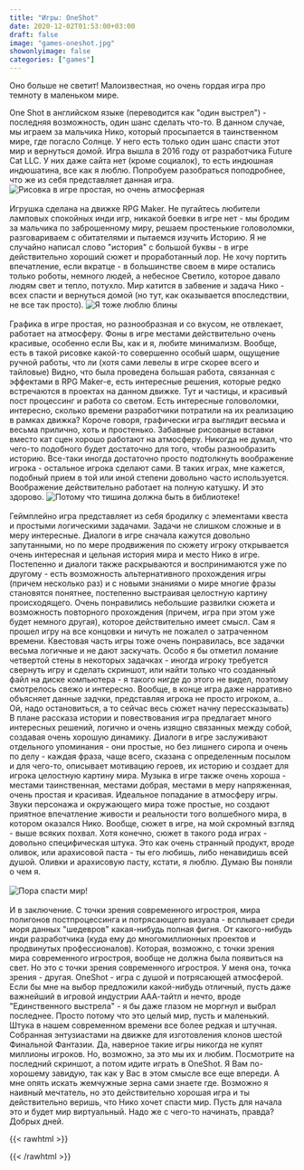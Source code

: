 ```yaml
---
title: "Игры: OneShot"
date: 2020-12-02T01:53:00+03:00
draft: false
image: "games-oneshot.jpg"
showonlyimage: false
categories: ["games"]
---
```

Оно больше не светит! Малоизвестная, но очень гордая игра про темноту в маленьком мире.
<!--more-->
One Shot в английском языке (переводится как "один выстрел") - последняя возможность, один шанс сделать что-то. В данном случае, мы играем за мальчика Нико, который просыпается в таинственном мире, где погасло Солнце. У него есть только один шанс спасти этот мир и вернуться домой. Игра вышла в 2016 году от разработчика Future Cat LLC. У них даже сайта нет (кроме социалок), то есть индюшная индюшатина, все как я люблю. Попробуем разобраться поподробнее, что же из себя представляет данная игра.
![Рисовка в игре простая, но очень атмосферная](/games-oneshot1.jpg)
</br>  
Игрушка сделана на движке RPG Maker. Не пугайтесь любители ламповых спокойных инди игр, никакой боевки в игре нет - мы бродим за мальчика по заброшенному миру, решаем простенькие головоломки, разговариваем с обитателями и пытаемся изучить Историю. Я не случайно написал слово "история" с большой буквы - в игре действительно хороший сюжет и проработанный лор. Не хочу портить впечатление, если вкратце - в большинстве своем в мире остались только роботы, немного людей, а небесное Светило, которое давало людям свет и тепло, потухло. Мир катится в забвение и задача Нико - всех спасти и вернуться домой (но тут, как оказывается впоследствии, не все так просто). 
![Я тоже люблю блины](/games-oneshot2.png)
</br>  
Графика в игре простая, но разнообразная и со вкусом, не отвлекает, работает на атмосферу. Фоны в игре местами действительно очень красивые, особенно если Вы, как и я, любите минимализм. Вообще, есть в такой рисовке какой-то совершенно особый шарм, ощущение ручной работы, что ли (хотя сами левелы в игре скорее всего и тайловые) Видно, что была проведена большая работа, связанная с эффектами в RPG Maker-е, есть интересные решения, которые редко встречаются в проектах на данном движке. Тут и частицы, и красивый пост процессинг и работа со светом. Есть интересные головоломки, интересно, сколько времени разработчики потратили на их реализацию в рамках движка? Короче говоря, графически игра выглядит весьма и весьма прилично, хоть и простенько. Забавные рисованые вставки вместо кат сцен хорошо работают на атмосферу. Никогда не думал, что чего-то подобного будет достаточно для того, чтобы разнообразить историю. Все-таки иногда достаточно просто подтолкнуть воображение игрока - остальное игрока сделают сами. В таких играх, мне кажется, подобный прием в той или иной степени довольно часто используется. Воображение действительно работает на полную катушку. И это здорово.
![Потому что тишина должна быть в библиотеке!](/games-oneshot3.png)
</br>  
Геймплейно игра представляет из себя бродилку с элементами квеста и простыми логическими задачами. Задачи не слишком сложные и в меру интересные. Диалоги в игре сначала кажутся довольно запутанными, но по мере продвижения по сюжету игроку открывается очень интересная и цельная история мира и место Нико в игре. Постепенно и диалоги также раскрываются и воспринимаются уже по другому - есть возможность альтернативного прохождения игры (причем несколько раз) и с новыми знаниями о мире многие фразы становятся понятнее, постепенно выстраивая целостную картину происходящего. Очень понравились небольшие развилки сюжета и возможность повторного прохождения (причем, игра при этом уже будет немного другая), которое действительно имеет смысл. Сам я прошел игру на все концовки и ничуть не пожалел о затраченном времени. Квестовая часть игры тоже очень понравилась, все задачки весьма логичные и не дают заскучать. Особо я бы отметил ломание четвертой стены в некоторых задачках - иногда игроку требуется свернуть игру и сделать скриншот, или найти только что созданный файл на диске компьютера - я такого нигде до этого не видел, поэтому смотрелось свежо и интересно. Вообще, в конце игра даже нарративно объясняет данные задчки, представляя игрока не просто игроком, а.. Ой, надо остановиться, а то сейчас весь сюжет начну перессказывать) В плане рассказа истории и повествования игра предлагает много интересных решений, логично и очень изящно связанных между собой, создавая очень хорошую динамику. Диалоги в игре заслуживают отдельного упоминания - они простые, но без лишнего сиропа и очень по делу - каждая фраза, чаще всего, сказана с определенным посылом и для чего-то, описывает мотивацию героев, их историю и создает для игрока целостную картину мира. Музыка в игре также очень хороша - местами таинственная, местами добрая, местами в меру напряженная, очень простая и красивая. Идеальное попадание в атмосферу игры. Звуки персонажа и окружающего мира тоже простые, но создают приятное впечатление живости и реальности того волшебного мира, в котором оказался Нико. Вообще, сюжет в игре, на мой скромный взгляд - выше всяких похвал. Хотя конечно, сюжет в такого рода играх - довольно специфическая штука. Это как очень странный продукт, вроде оливок, или арахисовой паста - ты его любишь, либо ненавидишь всей душой. Оливки и арахисовую пасту, кстати, я люблю. Думаю Вы поняли о чем я.</br>  
![Пора спасти мир!](/games-oneshot4.jpg)
</br>  
И в заключение. С точки зрения современного игростроя, мира полигонов постпроцессинга и потрясающего визуала - всплывает среди моря данных "шедевров" какая-нибудь полная фигня. От какого-нибудь инди разработчика (куда ему до многомиллионных проектов и продвинутых профессионалов). Которая, возможно, с точки зрения мира современного игростроя, вообще не должна была появиться на свет. Но это с точки зрения современного игростроя. У меня она, точка зрения - другая. OneShot - игра с душой и потрясающей атмосферой. Если бы мне на выбор предложили какой-нибудь отличный, пусть даже важнейший в игровой индустрии ААА-тайтл и нечто, вроде "Единственного выстрела" - я бы даже глазом не моргнул и выбрал последнее. Просто потому что это целый мир, пусть и маленький. Штука в нашем современном времени все более редкая и штучная. Собранная энтузиастами на движке для изготовления клонов шестой Финальной Фантазии. Да, наверное такие игры никогда не купят миллионы игроков. Но, возможно, за это мы их и любим. Посмотрите на последний скриншот, а потом идите играть в OneShot. Я Вам по-хорошему завидую, так как у Вас в этом смысле все еще впереди. А мне опять искать жемчужные зерна сами знаете где. Возможно я наивный мечтатель, но это действительно хорошая игра и ты действительно веришь, что Нико хочет спасти мир. Пусть для начала это и будет мир виртуальный. Надо же с чего-то начинать, правда? Добрых дней. 

{{< rawhtml >}}
<div id="graphcomment"></div>
<script type="text/javascript">

  window.gc_params = {
    graphcomment_id: 'https-psyhut-ru',

    // if your website has a fixed header, indicate it's height in pixels
    fixed_header_height: 0,
  };
  
  (function() {
    var gc = document.createElement('script'); gc.type = 'text/javascript'; gc.async = true;
    gc.src = 'https://graphcomment.com/js/integration.js?' + Math.round(Math.random() * 1e8);
    (document.getElementsByTagName('head')[0] || document.getElementsByTagName('body')[0]).appendChild(gc);
  })();

</script>
{{< /rawhtml >}}
